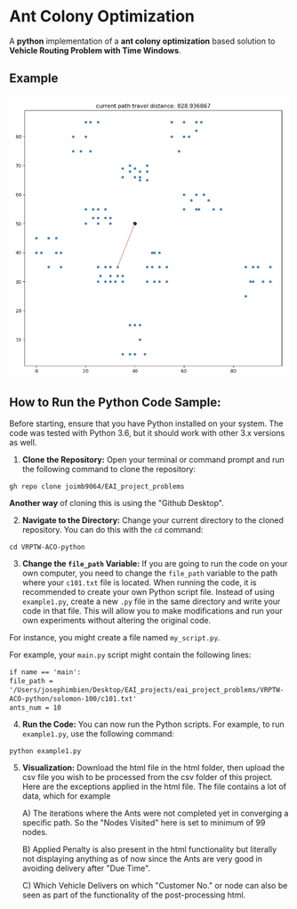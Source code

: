 # Ant Colony Optimization
A **python** implementation of a **ant colony optimization** based solution to **Vehicle Routing Problem with Time Windows**.


## Example

<p align="center">
	<img src="/VRPTW-ACO-python/image/c101-example.gif">
</p>


## How to Run the Python Code Sample:

Before starting, ensure that you have Python installed on your system. The code was tested with Python 3.6, but it should work with other 3.x versions as well.

1) **Clone the Repository:** Open your terminal or command prompt and run the following command to clone the repository:
```
gh repo clone joimb9064/EAI_project_problems
```

**Another way** of cloning this is using the "Github Desktop".


2) **Navigate to the Directory:** Change your current directory to the cloned repository. You can do this with the `cd` command:
```
cd VRPTW-ACO-python
```



3) **Change the `file_path` Variable:** If you are going to run the code on your own computer, you need to change the `file_path` variable to the path where your `c101.txt` file is located. When running the code, it is recommended to create your own Python script file. Instead of using `example1.py`, create a new `.py` file in the same directory and write your code in that file. This will allow you to make modifications and run your own experiments without altering the original code.

For instance, you might create a file named `my_script.py`. 

For example, your `main.py` script might contain the following lines:
```
if name == 'main': 
file_path = '/Users/josephimbien/Desktop/EAI_projects/eai_project_problems/VRPTW-ACO-python/solomon-100/c101.txt' 
ants_num = 10
```



4) **Run the Code:** You can now run the Python scripts. For example, to run `example1.py`, use the following command:
```
python example1.py
```

5) **Visualization:** Download the html file in the html folder, then upload the csv file you wish to be processed from the csv folder of this project. Here are the exceptions applied in the html file. The file contains a lot of data, which for example

   A) The iterations where the Ants were not completed yet in converging a specific path. So the "Nodes Visited" here is set to minimum of 99 nodes.

   B) Applied Penalty is also present in the html functionality but literally not displaying anything as of now since the Ants are very good in avoiding delivery after "Due Time".

   C) Which Vehicle Delivers on which "Customer No." or node can also be seen as part of the functionality of the post-processing html.


